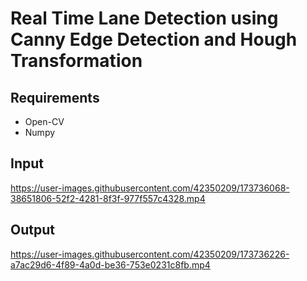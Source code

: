 # Real Time Lane Detection using Canny Edge Detection and Hough Transformation


## Requirements 
* Open-CV
* Numpy 

## Input 


https://user-images.githubusercontent.com/42350209/173736068-38651806-52f2-4281-8f3f-977f557c4328.mp4


## Output



https://user-images.githubusercontent.com/42350209/173736226-a7ac29d6-4f89-4a0d-be36-753e0231c8fb.mp4




